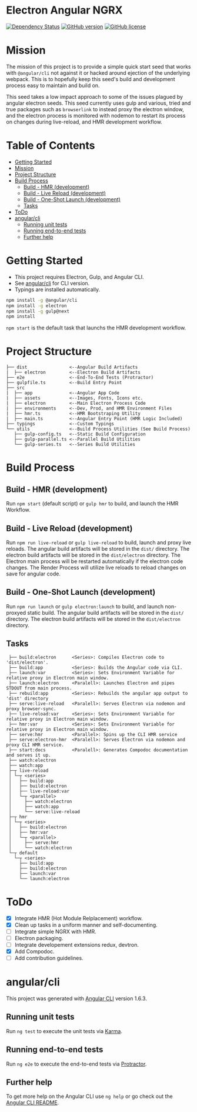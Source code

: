 # Electron Angular NGRX
[![Dependency Status](https://david-dm.org/kaffiend/electron-angular-ngrx.svg)](https://david-dm.org/kaffiend/electron-angular-ngrx.svg)
[![GitHub version](https://badge.fury.io/gh/Kaffiend%2Felectron-angular-ngrx.svg)](https://badge.fury.io/gh/Kaffiend%2Felectron-angular-ngrx)
[![GitHub license](https://img.shields.io/github/license/Kaffiend/electron-angular-ngrx.svg)](https://github.com/Kaffiend/electron-angular-ngrx/blob/master/LICENSE)

# Mission
The mission of this project is to provide a simple quick start seed that works with `@angular/cli` not against it or hacked around ejection of the underlying webpack. This is to hopefully keep this seed's build and development process easy to maintain and build on.

This seed takes a low impact approach to some of the issues plagued by angular electron seeds. This seed currently uses gulp and various, tried and true packages such as `browserlink` to instead proxy the electron window, and the electron process is monitored with nodemon to restart its process on changes during live-reload, and HMR development workflow.

# Table of Contents

- [Getting Started](#getting-started)
- [Mission](#mission)
- [Project Structure](#project-structure)
- [Build Process](#build-process)
    - [Build - HMR (development)](#build---hmr-development)
    - [Build - Live Reload (development)](#build---live-reload-development)
    - [Build - One-Shot Launch (development)](#build---one-shot-launch-development)
    - [Tasks](#tasks)
- [ToDo](#todo)
- [angular/cli](#angularcli)
    - [Running unit tests](#running-unit-tests)
    - [Running end-to-end tests](#running-end-to-end-tests)
    - [Further help](#further-help)

# Getting Started
  - This project requires Electron, Gulp, and Angular CLI.
  - See [angular/cli](#angularcli) for CLI version. 
  - Typings are installed automatically.
```bash
npm install -g @angular/cli
npm install -g electron
npm install -g gulp@next
npm install
```
`npm start` is the default task that launchs the HMR development workflow.

# Project Structure
```
├── dist                <--Angular Build Artifacts
|  ├── electron         <--Electron Build Artifacts
├── e2e                 <--End-To-End Tests (Protractor)
├── gulpfile.ts         <--Build Entry Point
├── src
|  ├── app              <--Angular App Code
|  ├── assets           <--Images, Fonts, Icons etc.
|  ├── electron         <--Main Electron Process Code
|  ├── environments     <--Dev, Prod, and HMR Environment Files
|  ├── hmr.ts           <--HMR Bootstraping Utility
|  ├── main.ts          <--Angular Entry Point (HMR Logic Included)
├── typings             <--Custom Typings
└── utils               <--Build Process Utilities (See Build Process)
   ├── gulp-config.ts   <--Static Build Configuration
   ├── gulp-parallel.ts <--Parallel Build Utilities
   └── gulp-series.ts   <--Series Build Utilities
```

# Build Process


## Build - HMR (development)
Run `npm start` (default script) or `gulp hmr` to build,  and launch the HMR Workflow. 

## Build - Live Reload (development)

Run `npm run live-reload` or `gulp live-reload` to build, launch and proxy live reloads. 
The angular build artifacts will be stored in the `dist/` directory.
The electron build artifacts will be stored in the `dist/electron` directory.
The Electron main process will be restarted automatically if the electron code changes.
The Render Process will utilize live reloads to reload changes on save for angular code.

## Build - One-Shot Launch (development)
Run `npm run launch` or `gulp electron:launch` to build,  and launch non-proxyed static build. 
The angular build artifacts will be stored in the `dist/` directory.
The electron build artifacts will be stored in the `dist/electron` directory.

## Tasks
```
 ├── build:electron      <Series>: Compiles Electron code to 'dist/electron'.
 ├── build:app           <Series>: Builds the Angular code via CLI.
 ├── launch:var          <Series>: Sets Environment Variable for relative proxy in Electron main window.
 ├── launch:electron     <Paralell>: Launches Electron and pipes STDOUT from main process.
 ├── rebuild:app         <Series>: Rebuilds the angular app output to 'dist' directory
 ├── serve:live-reload   <Paralell>: Serves Electron via nodemon and proxy browser-sync.
 ├── live-reload:var     <Series>: Sets Environment Variable for relative proxy in Electron main window.
 ├── hmr:var             <Series>: Sets Environment Variable for relative proxy in Electron main window.
 ├── serve:hmr           <Parallel>: Spins up the CLI HMR service
 ├── serve:electron-hmr  <Paralell>: Serves Electron via nodemon and proxy CLI HMR service.
 ├── start:docs          <Paralell>: Generates Compodoc documentation and serves it up.
 ├── watch:electron
 ├── watch:app
 ├─┬ live-reload
 │ └─┬ <series>
 │   ├── build:app
 │   ├── build:electron
 │   ├── live-reload:var
 │   └─┬ <parallel>
 │     ├── watch:electron
 │     ├── watch:app
 │     └── serve:live-reload
 ├─┬ hmr
 │ └─┬ <series>
 │   ├── build:electron
 │   ├── hmr:var
 │   └─┬ <parallel>
 │     ├── serve:hmr
 │     └── watch:electron
 └─┬ default
   └─┬ <series>
     ├── build:app
     ├── build:electron
     ├── launch:var
     └── launch:electron
```

# ToDo
- [x] Integrate HMR (Hot Module Relplacement) workflow.
- [x] Clean up tasks in a uniform manner and self-documenting.
- [ ] Integrate simple NGRX with HMR.
- [ ] Electron packaging.
- [ ] Integrate developement extensions redux, devtron.
- [x] Add Compodoc.
- [ ] Add contribution guidelines.

# angular/cli 
This project was generated with [Angular CLI](https://github.com/angular/angular-cli) version 1.6.3.


## Running unit tests

Run `ng test` to execute the unit tests via [Karma](https://karma-runner.github.io).

## Running end-to-end tests

Run `ng e2e` to execute the end-to-end tests via [Protractor](http://www.protractortest.org/).

## Further help

To get more help on the Angular CLI use `ng help` or go check out the [Angular CLI README](https://github.com/angular/angular-cli/blob/master/README.md).
